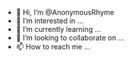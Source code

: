 - 👋 Hi, I’m @AnonymousRhyme
- 👀 I’m interested in ...
- 🌱 I’m currently learning ...
- 💞️ I’m looking to collaborate on ...
- 📫 How to reach me ...

<!---
AnonymousRhyme/AnonymousRhyme is a ✨ special ✨ repository because its `README.md` (this file) appears on your GitHub profile.
You can click the Preview link to take a look at your changes.
--->
